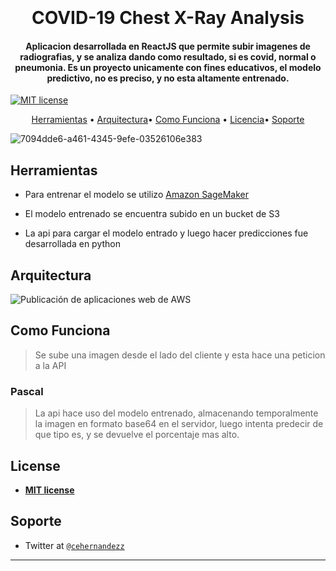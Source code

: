 <h1 align="center">
  <br>
  <a></a>
  <br>
 COVID-19 Chest X-Ray Analysis 
  <br>
</h1>

<h4 align="center"> Aplicacion desarrollada en ReactJS que permite subir imagenes
de radiografias, y se analiza dando como resultado, si es covid, normal o pneumonia. Es un proyecto unicamente con fines educativos, el modelo predictivo, no es preciso, y no esta altamente entrenado.</h4>


   [![MIT license](https://img.shields.io/badge/License-MIT-blue.svg)](https://lbesson.mit-license.org/)  

<p align="center">
  <a href="#instalar">Herramientas</a> •
  <a href="#arquitectura">Arquitectura</a>•
  <a href="#como-funciona">Como Funciona</a> •
  <a href="#license">Licencia</a>•
  <a href="#soporte">Soporte</a>
</p>

![7094dde6-a461-4345-9efe-03526106e383](https://user-images.githubusercontent.com/20384738/98444536-d8114500-20d7-11eb-9013-22251a6e5b8a.jpg)


## Herramientas

- Para entrenar el modelo se utilizo  [Amazon SageMaker](https://aws.amazon.com/sagemaker/) 

- El modelo entrenado se encuentra subido en un bucket de S3

- La api para cargar el modelo entrado y luego hacer predicciones fue desarrollada en python


## Arquitectura
![Publicación de aplicaciones web de AWS](https://user-images.githubusercontent.com/20384738/98444811-7356ea00-20d9-11eb-9311-051c2980ea48.png)




## Como Funciona
>Se sube una imagen desde el lado del cliente y esta hace una peticion a la API 
### Pascal
>La api hace uso del modelo entrenado, almacenando temporalmente la imagen en formato base64 en el servidor, luego intenta predecir de que tipo es, y se devuelve el porcentaje mas alto.


## License

- **[MIT license](http://opensource.org/licenses/mit-license.php)**

## Soporte


- Twitter at <a href="https://twitter.com/cehernandezz" target="_blank">`@cehernandezz`</a>

---
